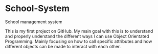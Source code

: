 # School-System
School management system

This is my first project on GitHub. My main goal with this is to understand and properly understand the different ways I can use Object Orientated Programming. Mainly focusing on how to call specific attributes and how different objects can be made to interact with each other.
